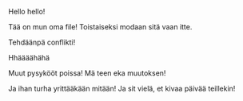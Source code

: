 Hello hello!

Tää on mun oma file! Toistaiseksi modaan sitä vaan itte.

Tehdäänpä conflikti!

Hhäääähähä

Muut pysykööt poissa! Mä teen eka muutoksen!

Ja ihan turha yrittääkään mitään!  Ja sit vielä, et kivaa päivää teillekin!
